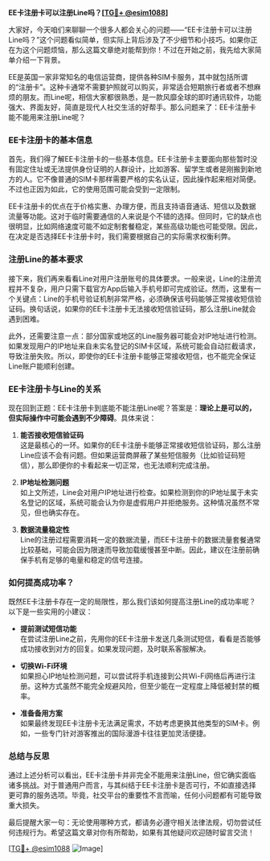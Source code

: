 **EE卡注册卡可以注册Line吗？[[TG💪+ @esim1088](https://t.me/s/esim1088)]**

大家好，今天咱们来聊聊一个很多人都会关心的问题——“EE卡注册卡可以注册Line吗？”这个问题看似简单，但实际上背后涉及了不少细节和小技巧。如果你正在为这个问题烦恼，那么这篇文章绝对能帮到你！不过在开始之前，我先给大家简单介绍一下背景。

EE是英国一家非常知名的电信运营商，提供各种SIM卡服务，其中就包括所谓的“注册卡”。这种卡通常不需要护照就可以购买，非常适合短期旅行者或者不想麻烦的朋友。而Line呢，相信大家都很熟悉，是一款风靡全球的即时通讯软件，功能强大、界面友好，简直是现代人社交生活的好帮手。那么问题来了：EE卡注册卡能不能用来注册Line呢？

### **EE卡注册卡的基本信息**

首先，我们得了解EE卡注册卡的一些基本信息。EE卡注册卡主要面向那些暂时没有固定住址或无法提供身份证明的人群设计，比如游客、留学生或者是刚搬到新地方的人。它不像普通的SIM卡那样需要严格的实名认证，因此操作起来相对简便。不过也正因为如此，它的使用范围可能会受到一定限制。

EE卡注册卡的优点在于价格实惠、办理方便，而且支持语音通话、短信以及数据流量等功能。这对于临时需要通信的人来说是个不错的选择。但同时，它的缺点也很明显，比如网络速度可能不如定制套餐稳定，某些高级功能也可能受限。因此，在决定是否选择EE卡注册卡时，我们需要根据自己的实际需求权衡利弊。

### **注册Line的基本要求**

接下来，我们再来看看Line对用户注册账号的具体要求。一般来说，Line的注册流程并不复杂，用户只需下载官方App后输入手机号即可完成验证。然而，这里有一个关键点：Line的手机号验证机制非常严格，必须确保该号码能够正常接收短信验证码。换句话说，如果你的EE卡注册卡无法接收短信验证码，那么注册Line就会遇到困难。

此外，还需要注意一点：部分国家或地区的Line服务器可能会对IP地址进行检测。如果发现用户的IP地址来自未实名登记的SIM卡区域，系统可能会自动拦截请求，导致注册失败。所以，即使你的EE卡注册卡能够正常接收短信，也不能完全保证Line账户能顺利创建。

### **EE卡注册卡与Line的关系**

现在回到正题：EE卡注册卡到底能不能注册Line呢？答案是：**理论上是可以的，但实际操作中可能会遇到不少障碍**。具体来说：

1. **能否接收短信验证码**  
   这是最核心的一环。如果你的EE卡注册卡能够正常接收短信验证码，那么注册Line应该不会有问题。但如果运营商屏蔽了某些短信服务（比如验证码短信），那么即便你的卡看起来一切正常，也无法顺利完成注册。

2. **IP地址检测问题**  
   如上文所述，Line会对用户IP地址进行检查。如果检测到你的IP地址属于未实名登记的区域，系统可能会认为你是虚假用户并拒绝服务。这种情况虽然不常见，但也确实存在。

3. **数据流量稳定性**  
   Line的注册过程需要消耗一定的数据流量，而EE卡注册卡的数据流量套餐通常比较基础，可能会因为限速而导致加载缓慢甚至中断。因此，建议在注册前确保手机有足够的电量和稳定的信号连接。

### **如何提高成功率？**

既然EE卡注册卡存在一定的局限性，那么我们该如何提高注册Line的成功率呢？以下是一些实用的小建议：

- **提前测试短信功能**  
  在尝试注册Line之前，先用你的EE卡注册卡发送几条测试短信，看看是否能够成功接收到对方的回复。如果发现问题，及时联系客服解决。

- **切换Wi-Fi环境**  
  如果担心IP地址检测问题，可以尝试将手机连接到公共Wi-Fi网络后再进行注册。这种方式虽然不能完全规避风险，但至少能在一定程度上降低被封禁的概率。

- **准备备用方案**  
  如果最终发现EE卡注册卡无法满足需求，不妨考虑更换其他类型的SIM卡。例如，一些专门针对游客推出的国际漫游卡往往更加灵活便捷。

### **总结与反思**

通过上述分析可以看出，EE卡注册卡并非完全不能用来注册Line，但它确实面临诸多挑战。对于普通用户而言，与其纠结于EE卡注册卡是否可行，不如直接选择更可靠的服务选项。毕竟，社交平台的重要性不言而喻，任何小问题都有可能导致重大损失。

最后提醒大家一句：无论使用哪种方式，都请务必遵守相关法律法规，切勿尝试任何违规行为。希望这篇文章对你有所帮助，如果有其他疑问欢迎随时留言交流！

[[TG💪+ @esim1088](https://t.me/s/esim1088) ![Image](https://i.postimg.cc/4NQfJmqS/Snipaste-2025-05-13-00-14-12.png)]